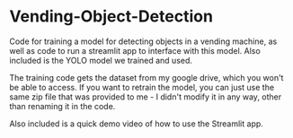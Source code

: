 # Vending-Object-Detection
Code for training a model for detecting objects in a vending machine, as well as code to run a streamlit app to interface with this model. Also included is the YOLO model we trained and used.

The training code gets the dataset from my google drive, which you won't be able to access. If you want to retrain the model, you can just use the same zip file that was provided to me - I didn't modify it in any way, other than renaming it in the code.

Also included is a quick demo video of how to use the Streamlit app.
